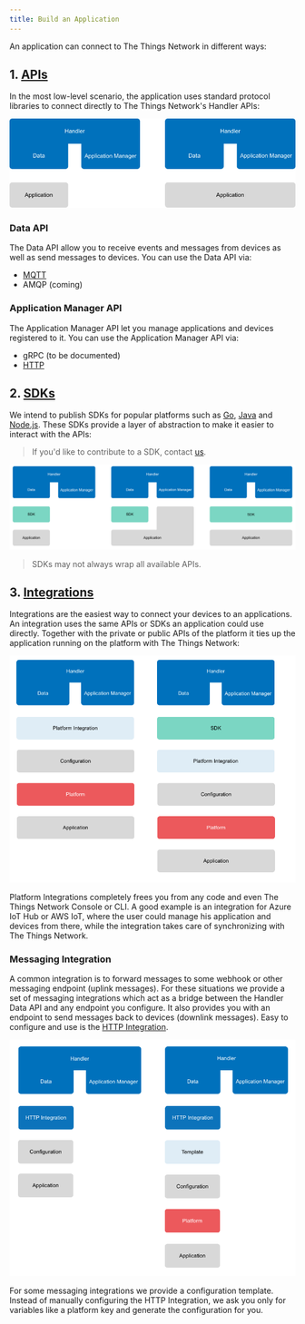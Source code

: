 ```yaml
---
title: Build an Application
---
```


An application can connect to The Things Network in different ways:

## 1. [APIs](apis.md)
In the most low-level scenario, the application uses standard protocol libraries to connect directly to The Things Network's Handler APIs:

![APIs](options-apis.png)

### Data API
The Data API allow you to receive events and messages from devices as well as send messages to devices. You can use the Data API via:

* [MQTT](mqtt/index.md)
* AMQP (coming)

### Application Manager API
The Application Manager API let you manage applications and devices registered to it. You can use the Application Manager API via:

* gRPC (to be documented)
* [HTTP](manager/index.md)

## 2. [SDKs](sdks.md)

We intend to publish SDKs for popular platforms such as [Go](golang/index.md), [Java](java/index.md) and [Node.js](nodejs/index.md). These SDKs provide a layer of abstraction to make it easier to interact with the APIs:

> If you'd like to contribute to a SDK, contact [us](mailto:community@thethingsnetwork.org).

![SDK](options-sdks.png)

> SDKs may not always wrap all available APIs.

## 3. [Integrations](integrations.md)

Integrations are the easiest way to connect your devices to an applications. An integration uses the same APIs or SDKs an application could use directly. Together with the private or public APIs of the platform it ties up the application running on the platform with The Things Network:

![Platform Integration](options-integration.png)

Platform Integrations completely frees you from any code and even The Things Network Console or CLI. A good example is an integration for Azure IoT Hub or AWS IoT, where the user could manage his application and devices from there, while the integration takes care of synchronizing with The Things Network.

### Messaging Integration

A common integration is to forward messages to some webhook or other messaging endpoint (uplink messages). For these situations we provide a set of messaging integrations which act as a bridge between the Handler Data API and any endpoint you configure. It also provides you with an endpoint to send messages back to devices (downlink messages). Easy to configure and use is the [HTTP Integration](http/index.md).

![HTTP Integration](options-http.png)

For some messaging integrations we provide a configuration template. Instead of manually configuring the HTTP Integration, we ask you only for variables like a platform key and generate the configuration for you.
